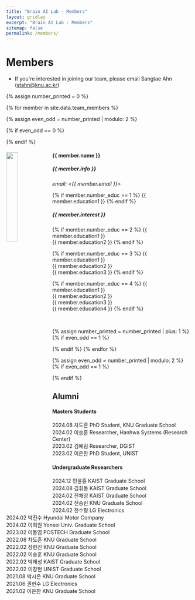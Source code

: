 ```yaml
---
title: "Brain AI Lab - Members"
layout: gridlay
excerpt: "Brain AI Lab : Members"
sitemap: false
permalink: /members/
---
```


# Members

- If you're interested in joining our team, please email Sangtae Ahn (<stahn@knu.ac.kr>)

{% assign number_printed = 0 %}

{% for member in site.data.team_members %}

{% assign even_odd = number_printed | modulo: 2 %}
                                                        
{% if even_odd == 0 %}
<div class="row">
{% endif %}

<div class="col-sm-6 clearfix">
  <img src="{{ site.url }}{{ site.baseurl }}/images/teampic/{{ member.photo }}" class="img-responsive" width="25%" style="float: left" />
  <h4>{{ member.name }}</h4>
  <h5>{{ member.info }}<br></h5>
  <i>email: <{{ member.email }}></i>
  
  {% if member.number_educ == 1 %}
  {{ member.education1 }}
  {% endif %}
  
  <h5>{{ member.interest }}</h5>
  
  {% if member.number_educ == 2 %}
  {{ member.education1 }}<br>
  {{ member.education2 }}
  {% endif %}
  
  {% if member.number_educ == 3 %}
  {{ member.education1 }}<br>
  {{ member.education2 }}<br>
  {{ member.education3 }}
  {% endif %}

  {% if member.number_educ == 4 %}
  {{ member.education1 }}<br>
  {{ member.education2 }}<br>
  {{ member.education3 }}<br>
  {{ member.education4 }}
  {% endif %}

<br>
</div>

{% assign number_printed = number_printed | plus: 1 %}
{% if even_odd == 1 %}
</div>
{% endif %}
{% endfor %}

{% assign even_odd = number_printed | modulo: 2 %}
{% if even_odd == 1 %}
</div>
{% endif %}
  
## Alumni
#### Masters Students
2024.08 차도흔 PhD Student, KNU Graduate School <br>
2024.02 이승훈 Researcher, Hanhwa Systems (Research Center) <br>
2023.02 김예림 Researcher, DGIST <br>
2023.02 이은찬 PhD Student, UNIST <br>

#### Undergraduate Researchers  
2024.12 민윤홍 KAIST Graduate School<br>
2024.08 김휘동 KAIST Graduate School<br>
2024.02 진채영 KAIST Graduate School<br>
2024.02 전승빈 KNU Graduate School<br>
2024.02 전수형 LG Electronics<br>
2024.02 박진수 Hyundai Motor Company<br>
2024.02 이희원 Yonsei Univ. Graduate School<br>
2023.02 이동엽 POSTECH Graduate School<br>
2022.08 차도흔 KNU Graduate School<br>
2022.02 장현진 KNU Graduate School<br>
2022.02 이승훈 KNU Graduate School<br>
2022.02 박재성 KAIST Graduate School<br>
2022.02 이창현 UNIST Graduate School<br>
2021.08 박시은 KNU Graduate School<br>
2021.06 권현수 LG Electronics <br>
2021.02 이은찬 KNU Graduate School<br>
